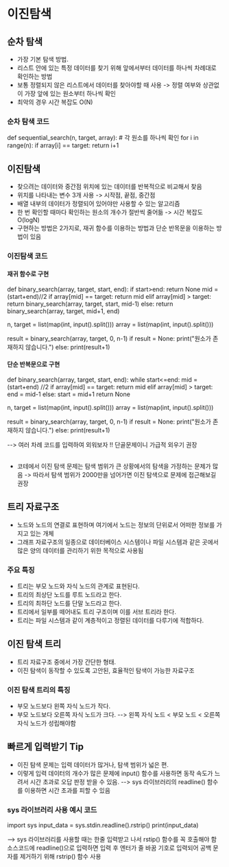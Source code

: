 # 이진탐색

## 순차 탐색
- 가장 기본 탐색 방법.
- 리스트 안에 있는 특정 데이터를 찾기 위해 앞에서부터 데이터를 하나씩 차례대로 확인하는 방법
- 보통 정렬되지 않은 리스트에서 데이터를 찾아야할 때 사용 -> 정렬 여부와 상관없이 가장 앞에 있는 원소부터 하나씩 확인
- 최악의 경우 시간 복잡도 O(N)

### 순차 탐색 코드

def sequential_search(n, target, array):
    # 각 원소를 하나씩 확인
    for i in range(n):
        if array[i] == target:
            return i+1

## 이진탐색
- 찾으려는 데이터와 중간점 위치에 있는 데이터를 반복적으로 비교해서 찾음
- 위치를 나타내는 변수 3개 사용 -> 시작점, 끝점, 중간점
- 배열 내부의 데이터가 정렬되어 있어야만 사용할 수 있는 알고리즘
- 한 번 확인할 때마다 확인하는 원소의 개수가 절반씩 줄어듦 -> 시간 복잡도 O(logN)
- 구현하는 방법은 2가지로, 재귀 함수를 이용하는 방법과 단순 반목문을 이용하는 방법이 있음

### 이진탐색 코드

#### 재귀 함수로 구현

def binary_search(array, target, start, end):
    if start>end:
        return None
    mid = (start+end)//2
    if array[mid] == target:
        return mid
    elif array[mid] > target:
        return binary_search(array, target, start, mid-1)
    else:
        return binary_search(array, target, mid+1, end)
    
n, target = list(map(int, input().split()))
array = list(map(int, input().split()))

result = binary_search(array, target, 0, n-1)
if result = None:
    print("원소가 존재하지 않습니다.")
else:
    print(result+1)

#### 단순 반복문으로 구현
 
def binary_search(array, target, start, end):
    while start<=end:
        mid = (start+end) //2
        if array[mid] == target:
            return mid
        elif array[mid] > target:
            end = mid-1
        else:
            start = mid+1
    return None

n, target = list(map(int, input().split()))
array = list(map(int, input().split()))

result = binary_search(array, target, 0, n-1)
if result = None:
    print("원소가 존재하지 않습니다.")
else:
    print(result+1)

--> 여러 차례 코드를 입력하여 외워보자 !! 단골문제이니 가급적 외우기 권장
##
- 코테에서 이진 탐색 문제는 탐색 범위가 큰 상황에서의 탐색을 가정하는 문제가 많음
-> 따라서 탐색 범위가 2000만을 넘어가면 이진 탐색으로 문제에 접근해보길 권장

## 트리 자료구조
- 노드와 노드의 연결로 표현하며 여기에서 노드는 정보의 단위로서 어떠한 정보를 가지고 있는 개체
- 그래프 자료구조의 일종으로 데이터베이스 시스템이나 파일 시스템과 같은 곳에서 많은 양의 데이터를 관리하기 위한 목적으로 사용됨

### 주요 특징
- 트리는 부모 노드와 자식 노드의 관계로 표현된다.
- 트리의 최상단 노드를 루트 노드라고 한다.
- 트리의 최하단 노드를 단말 노드라고 한다.
- 트리에서 일부를 떼어내도 트리 구조이며 이를 서브 트리라 한다.
- 트리는 파일 시스템과 같이 계층적이고 정렬된 데이터를 다루기에 적합하다.

## 이진 탐색 트리
- 트리 자료구조 중에서 가장 간단한 형태.
- 이진 탐색이 동작할 수 있도록 고안된, 효율적인 탐색이 가능한 자료구조

### 이진 탐색 트리의 특징
- 부모 노드보다 왼쪽 자식 노드가 작다.
- 부모 노드보다 오른쪽 자식 노드가 크다.
--> 왼쪽 자식 노드 < 부모 노드 < 오른쪽 자식 노드가 성립해야함

## 빠르게 입력받기 Tip
- 이진 탐색 문제는 입력 데이터가 많거나, 탐색 범위가 넓은 편.
- 이렇게 입력 데이터의 개수가 많은 문제에 input() 함수를 사용하면 동작 속도가 느려서 시간 초과로 오답 판정 받을 수 있음.
--> sys 라이브러리의 readline() 함수를 이용하면 시간 초과를 피할 수 있음

### sys 라이브러리 사용 예시 코드

import sys
input_data = sys.stdin.readline().rstrip()
print(input_data)

--> sys 라이브러리를 사용할 때는 한줄 입력받고 나서 rstip() 함수를 꼭 호출해야 함
소스코드에 readline()으로 입력하면 입력 후 엔터가 줄 바꿈 기호로 입력되어 공백 문자를 제거하기 위해 rstrip() 함수 사용


